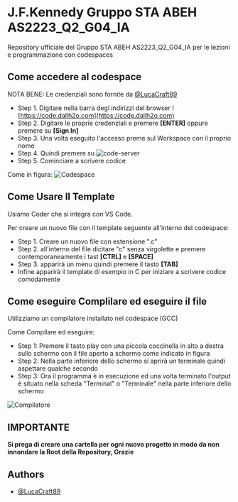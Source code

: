 # J.F.Kennedy Gruppo STA ABEH AS2223_Q2_G04_IA
Repository ufficiale del Gruppo STA ABEH AS2223_Q2_G04_IA per le lezioni e programmazione con codespaces

## Come accedere al codespace

NOTA BENE: Le credenziali sono fornite da [@LucaCraft89](https://github.com/LucaCraft89)

 - Step 1. Digitare nella barra degl indirizzi del browser ![https://code.dallh2o.com](https://code.dallh2o.com)
 - Step 2. Digitare le proprie credenziali e premere **[ENTER]** oppure premere su **[Sign In]**
 - Step 3. Una volta eseguito l'accesso preme sul Workspace con il proprio nome 
 - Step 4. Quindi premere su ![code-server](https://cloud.dallh2o.com/index.php/apps/files_sharing/publicpreview/73WYC8Ec4zz9cyC?file=/&fileId=531&x=1920&y=1200&a=true)
 - Step 5. Cominciare a scrivere codice


Come in figura:
![Codespace]()

## Come Usare Il Template

Usiamo Coder che si integra con VS Code.

Per creare un nuovo file con il template seguente all'interno del codespace:

- Step 1. Creare un nuovo file con estensione ".c"
- Step 2. all'interno del file dicitare "c" senza virgolette e premere contemporaneamente i tast **[CTRL]** e **[SPACE]**
- Step 3. apparirà un menu quindi premere il tasto **[TAB]**
- Infine apparirà il template di esempio in C per iniziare a scrivere codice comodamente

## Come eseguire Complilare ed eseguire il file

Utilizziamo un compilatore installato nel codespace (GCC) 

Come Compilare ed eseguire:

- Step 1: Premere il tasto play con una piccola coccinella in alto a destra sullo schermo con il file aperto a schermo come indicato in figura
- Step 2: Nella parte inferiore dello schermo si aprirà un terminale quindi aspettare qualche secondo 
- Step 3: Ora il programma è in esecuzione ed una volta terminato l'output è situato nella scheda "Terminal" o "Terminale" nella parte inferiore dello schermo

![Compilatore](https://cloud.dallh2o.com/index.php/apps/files_sharing/publicpreview/PxYie5aom8YCXk8?file=/&fileId=479&x=1920&y=1200&a=true)

## IMPORTANTE

**Si prega di creare una cartella per ogni nuovo progetto in modo da non innondare la Root della Repository, Grazie**

## Authors

- [@LucaCraft89](https://github.com/LucaCraft89)


